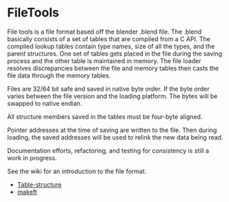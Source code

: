 # FileTools

File tools is a file format based off the blender .blend file. The .blend basically consists of a set of tables that are compiled from a C API. The compiled lookup tables contain type names, size of all the types, and the parent structures. One set of tables gets placed in the file during the saving process and the other table is maintained in memory. The file loader resolves discrepancies between the file and memory tables then casts the file data through the memory tables.

Files are 32/64 bit safe and saved in native byte order. If the byte order varies between the file version and the loading platform. The bytes will be swapped to native endian.

All structure members saved in the tables must be four-byte aligned.

Pointer addresses at the time of saving are written to the file. Then during loading, the saved addresses will be used to relink the new data being read.

Documentation efforts, refactoring, and testing for consistency is still a work in progress.

See the wiki for an introduction to the file format.

* [Table-structure](Table-structure.md)
* [makeft](makeft.md)
